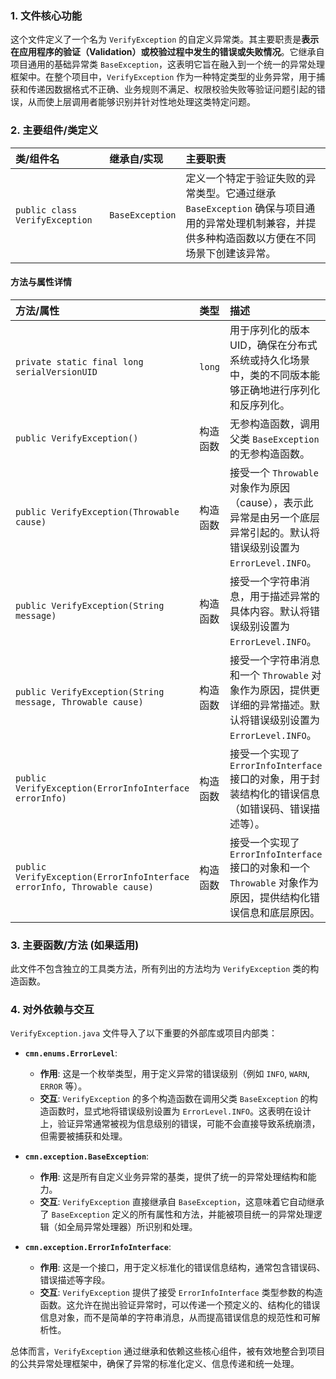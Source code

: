 ### 1. 文件核心功能
这个文件定义了一个名为 `VerifyException` 的自定义异常类。其主要职责是**表示在应用程序的验证（Validation）或校验过程中发生的错误或失败情况**。它继承自项目通用的基础异常类 `BaseException`，这表明它旨在融入到一个统一的异常处理框架中。在整个项目中，`VerifyException` 作为一种特定类型的业务异常，用于捕获和传递因数据格式不正确、业务规则不满足、权限校验失败等验证问题引起的错误，从而使上层调用者能够识别并针对性地处理这类特定问题。

### 2. 主要组件/类定义

| 类/组件名 | 继承自/实现 | 主要职责 |
| :--- | :--- | :--- |
| `public class VerifyException` | `BaseException` | 定义一个特定于验证失败的异常类型。它通过继承 `BaseException` 确保与项目通用的异常处理机制兼容，并提供多种构造函数以方便在不同场景下创建该异常。 |

#### 方法与属性详情

| 方法/属性 | 类型 | 描述 |
| :--- | :--- | :--- |
| `private static final long serialVersionUID` | `long` | 用于序列化的版本UID，确保在分布式系统或持久化场景中，类的不同版本能够正确地进行序列化和反序列化。 |
| `public VerifyException()` | 构造函数 | 无参构造函数，调用父类 `BaseException` 的无参构造函数。 |
| `public VerifyException(Throwable cause)` | 构造函数 | 接受一个 `Throwable` 对象作为原因（cause），表示此异常是由另一个底层异常引起的。默认将错误级别设置为 `ErrorLevel.INFO`。 |
| `public VerifyException(String message)` | 构造函数 | 接受一个字符串消息，用于描述异常的具体内容。默认将错误级别设置为 `ErrorLevel.INFO`。 |
| `public VerifyException(String message, Throwable cause)` | 构造函数 | 接受一个字符串消息和一个 `Throwable` 对象作为原因，提供更详细的异常描述。默认将错误级别设置为 `ErrorLevel.INFO`。 |
| `public VerifyException(ErrorInfoInterface errorInfo)` | 构造函数 | 接受一个实现了 `ErrorInfoInterface` 接口的对象，用于封装结构化的错误信息（如错误码、错误描述等）。 |
| `public VerifyException(ErrorInfoInterface errorInfo, Throwable cause)` | 构造函数 | 接受一个实现了 `ErrorInfoInterface` 接口的对象和一个 `Throwable` 对象作为原因，提供结构化错误信息和底层原因。 |

### 3. 主要函数/方法 (如果适用)
此文件不包含独立的工具类方法，所有列出的方法均为 `VerifyException` 类的构造函数。

### 4. 对外依赖与交互
`VerifyException.java` 文件导入了以下重要的外部库或项目内部类：

*   **`cmn.enums.ErrorLevel`**:
    *   **作用**: 这是一个枚举类型，用于定义异常的错误级别（例如 `INFO`, `WARN`, `ERROR` 等）。
    *   **交互**: `VerifyException` 的多个构造函数在调用父类 `BaseException` 的构造函数时，显式地将错误级别设置为 `ErrorLevel.INFO`。这表明在设计上，验证异常通常被视为信息级别的错误，可能不会直接导致系统崩溃，但需要被捕获和处理。

*   **`cmn.exception.BaseException`**:
    *   **作用**: 这是所有自定义业务异常的基类，提供了统一的异常处理结构和能力。
    *   **交互**: `VerifyException` 直接继承自 `BaseException`，这意味着它自动继承了 `BaseException` 定义的所有属性和方法，并能被项目统一的异常处理逻辑（如全局异常处理器）所识别和处理。

*   **`cmn.exception.ErrorInfoInterface`**:
    *   **作用**: 这是一个接口，用于定义标准化的错误信息结构，通常包含错误码、错误描述等字段。
    *   **交互**: `VerifyException` 提供了接受 `ErrorInfoInterface` 类型参数的构造函数。这允许在抛出验证异常时，可以传递一个预定义的、结构化的错误信息对象，而不是简单的字符串消息，从而提高错误信息的规范性和可解析性。

总体而言，`VerifyException` 通过继承和依赖这些核心组件，被有效地整合到项目的公共异常处理框架中，确保了异常的标准化定义、信息传递和统一处理。

